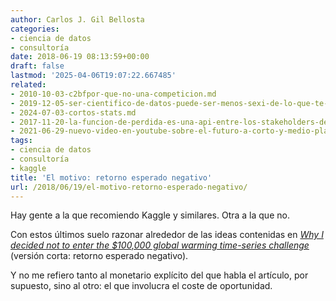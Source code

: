 ```yaml
---
author: Carlos J. Gil Bellosta
categories:
- ciencia de datos
- consultoría
date: 2018-06-19 08:13:59+00:00
draft: false
lastmod: '2025-04-06T19:07:22.667485'
related:
- 2010-10-03-c2bfpor-que-no-una-competicion.md
- 2019-12-05-ser-cientifico-de-datos-puede-ser-menos-sexi-de-lo-que-te-han-contado.md
- 2024-07-03-cortos-stats.md
- 2017-11-20-la-funcion-de-perdida-es-una-api-entre-los-stakeholders-de-un-analisis-estadistico.md
- 2021-06-29-nuevo-video-en-youtube-sobre-el-futuro-a-corto-y-medio-plazos-de-la-ciencia-de-datos-como-negocio-en-espana.md
tags:
- ciencia de datos
- consultoría
- kaggle
title: 'El motivo: retorno esperado negativo'
url: /2018/06/19/el-motivo-retorno-esperado-negativo/
---
```


Hay gente a la que recomiendo Kaggle y similares. Otra a la que no.

Con estos últimos suelo razonar alrededor de las ideas contenidas en [_Why I decided not to enter the $100,000 global warming time-series challenge_](http://andrewgelman.com/2015/12/09/why-i-decided-not-to-enter-the-100000-global-warming-time-series-challenge/) (versión corta: retorno esperado negativo).

Y no me refiero tanto al monetario explícito del que habla el artículo, por supuesto, sino al otro: el que involucra el coste de oportunidad.